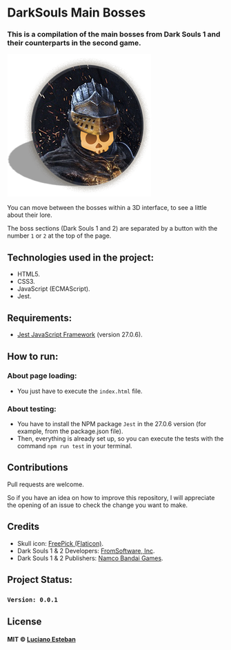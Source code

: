 # DarkSouls Main Bosses

### This is a compilation of the main bosses from Dark Souls 1 and their counterparts in the second game.

![](src/logo.png)

You can move between the bosses within a 3D interface, to see a little about their lore.

The boss sections (Dark Souls 1 and 2) are separated by a button with the number `1` or `2` at the top of the page.

## Technologies used in the project:

- HTML5.
- CSS3.
- JavaScript (ECMAScript).
- Jest.

## Requirements:

- [Jest JavaScript Framework](https://jestjs.io/) (version 27.0.6).

## How to run:

### About page loading:
- You just have to execute the `index.html` file.

### About testing:
- You have to install the NPM package `Jest` in the 27.0.6 version (for example, from the package.json file).
- Then, everything is already set up, so you can execute the tests with the command `npm run test` in your terminal.

## Contributions

Pull requests are welcome.

So if you have an idea on how to improve this repository, I will appreciate
the opening of an issue to check the change you want to make.

## Credits

- Skull icon: [FreePick (Flaticon)](https://www.flaticon.com/free-icon/skull_556107).
- Dark Souls 1 & 2 Developers: [FromSoftware, Inc](https://www.fromsoftware.jp/ww/index.html).
- Dark Souls 1 & 2 Publishers: [Namco Bandai Games](https://www.bandainamcoent.com/es/).

## Project Status:

### `Version: 0.0.1`

## License

#### MIT © [Luciano Esteban](https://github.com/LucioFex)
